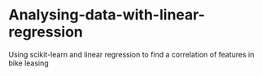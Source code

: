 # Analysing-data-with-linear-regression
Using scikit-learn and linear regression to find a correlation of features in bike leasing
